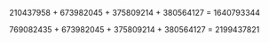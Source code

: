 210437958 + 673982045 + 375809214 + 380564127 = 1640793344

769082435 + 673982045 + 375809214 + 380564127 = 2199437821